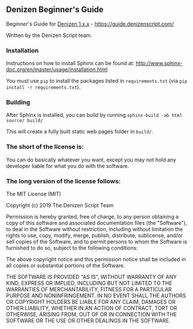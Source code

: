 Denizen Beginner's Guide
------------------------

Beginner's Guide for [Denizen 1.x.x](https://github.com/DenizenScript/Denizen-For-Bukkit) - https://guide.denizenscript.com/

Written by the Denizen Script team.

### Installation

Instructions on how to install Sphinx can be found at: http://www.sphinx-doc.org/en/master/usage/installation.html

You must use `pip` to install the packages listed in `requirements.txt` (via `pip install -r requirements.txt`).

### Building

After Sphinx is installed, you can build by running `sphinx-build -ab html source/ build/`

This will create a fully built static web pages folder in `build/`.

### The short of the license is:

You can do basically whatever you want, except you may not hold any developer liable for what you do with the software.

### The long version of the license follows:

The MIT License (MIT)

Copyright (c) 2019 The Denizen Script Team

Permission is hereby granted, free of charge, to any person obtaining a copy
of this software and associated documentation files (the "Software"), to deal
in the Software without restriction, including without limitation the rights
to use, copy, modify, merge, publish, distribute, sublicense, and/or sell
copies of the Software, and to permit persons to whom the Software is
furnished to do so, subject to the following conditions:

The above copyright notice and this permission notice shall be included in all
copies or substantial portions of the Software.

THE SOFTWARE IS PROVIDED "AS IS", WITHOUT WARRANTY OF ANY KIND, EXPRESS OR
IMPLIED, INCLUDING BUT NOT LIMITED TO THE WARRANTIES OF MERCHANTABILITY,
FITNESS FOR A PARTICULAR PURPOSE AND NONINFRINGEMENT. IN NO EVENT SHALL THE
AUTHORS OR COPYRIGHT HOLDERS BE LIABLE FOR ANY CLAIM, DAMAGES OR OTHER
LIABILITY, WHETHER IN AN ACTION OF CONTRACT, TORT OR OTHERWISE, ARISING FROM,
OUT OF OR IN CONNECTION WITH THE SOFTWARE OR THE USE OR OTHER DEALINGS IN THE
SOFTWARE.
